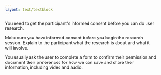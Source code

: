 ```yaml
---
layout: text/textblock
---
```


You need to get the participant's informed consent before you can do user research.

Make sure you have informed consent before you begin the research session. Explain to the participant what the research is about and what it will involve.

You usually ask the user to complete a form to confirm their permission and document their preferences for how we can save and share their information, including video and audio.
